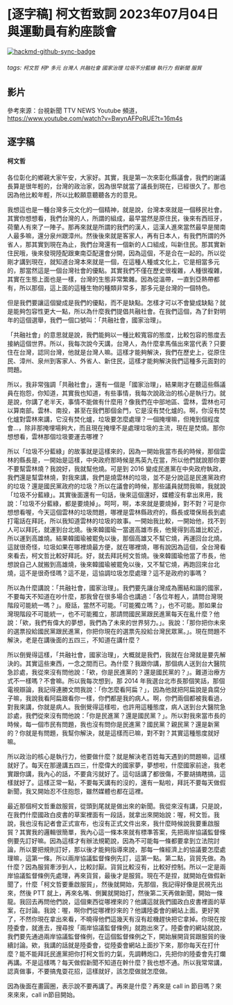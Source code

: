 # [逐字稿] 柯文哲致詞 2023年07月04日 與運動員有約座談會

[![hackmd-github-sync-badge](https://hackmd.io/um2_kKKzRSm29rT6QM31WQ/badge)](https://hackmd.io/um2_kKKzRSm29rT6QM31WQ)


###### tags: `柯文哲` `柯P` `多元` `台灣人` `共融社會` `國家治理` `垃圾不分藍綠` `執行力` `假新聞` `服貿`


## 影片

參考來源：台視新聞 TTV NEWS Youtube 頻道， https://www.youtube.com/watch?v=BwynAFPoRUE?t=16m4s


## 逐字稿

#### 柯文哲

各位彰化的鄉親大家午安，大家好。其實，我是第一次來彰化縣議會，我們的謝議長算是很年輕的，台灣的政治家，因為很早就當了議長到現在，已經很久了。那也因為他比較年輕，所以比較願意聽聽各方的意見。

我想這也是一種台灣多元文化的一個精神，就是說，台灣本來就是一個移民社會。其實你想想看，我們台灣的人，所謂的組成，最早當然是原住民，後來有西班牙，荷蘭人有來了一陣子。那再來就是所謂的我們的漢人，這漢人進來當然最早是閩南人最多嘛，還分泉州跟漳州。然後後來就是客家人，再有日本人，有我們所謂的外省人，那其實到現在為止，我們台灣還有一個新的人口組成，叫新住民。那其實新住民哦，後來發現陸配跟東南亞配還會分開，因為這個，不是合在一起的。所以從剛才講到現在，就知道台灣本來就是一個，在這種人種或文化上，它是相當多元的，那當然這是一個台灣社會的優點。其實我們不僅在歷史很複雜，人種很複雜，其實在生態上面也是一樣，台灣的生態非常繁雜。因為從溫帶，一直到亞熱帶都有，所以那個，這上面的這種生物的種類非常多，那多元是台灣的一個特色。

但是我們要讓這個變成是我們的優點，而不是缺點。怎樣才可以不會變成缺點？就是能夠包容性更大一點，所以為什麼我們提倡共融社會。在我們這個，為了針對明年的這個選舉，我們一個口號叫：「共融社會，國家治理」。

「共融社會」的意思就是說，我們能夠以一種比較寬容的態度，比較包容的態度去接納這個世界。所以，我每次說今天講，台灣人，為什麼拿馬偕出來當代表？只要住在台灣，認同台灣，他就是台灣人嘛。這樣才能夠解決，我們在歷史上，從原住民、漳州、泉州到客家人、外省人、新住民，這樣才能夠解決我們這種多元面對的問題。

所以，我非常強調「共融社會」，還有一個是「國家治理」，結果剛才在聽這些縣議員在抱怨，你知道，其實我也知道，有些事情，我每次說政治的核心是執行力。就是說，你講了老半天，事情不能做有什麼用？像我們在中部地區、雲林，雲林也可以算南部。雲林、南投，甚至在我們那個金門，它是沒有焚化爐的。啊，你沒有焚化爐對雲林來講，它沒有焚化爐，垃圾要怎麼處理？一個掩埋嘛，但掩到個程度會...，除非那掩埋場夠大，而且現在掩埋不是處理垃圾的主流，現在是焚燒。那你想想看，雲林那個垃圾要運去哪裡？

所以「垃圾不分藍綠」的故事就是這樣來的，因為一開始我當市長的時候，那個雲林的縣長是，一開始是這樣，中央政府那時候是馬英九在當，所以他們就說那你要不要幫雲林燒？我說好，我就幫他燒。可是到 2016 變成民進黨在中央政府執政，我們還是幫雲林燒，對我來講，我們是燒雲林的垃圾，並不是分說這是民進黨政府的垃圾？還是國民黨政府的垃圾？所以在議會的時候，那些議員就問我嘛，我就說「垃圾不分藍綠」。其實後面還有一句話，後來這個還好，媒體沒有拿出來用，我說：「垃圾不分藍綠，都是要燒掉」。呵呵，啊，本來就是要燒掉，對不對？可是你想想看喔，今天這個雲林的垃圾問題，哪裡是雲林縣政府的，縣長或環保局長到處打電話在拜託，所以我知道雲林的垃圾的故事。一開始我比較，一開始他，找不到人可以拜託，就運到台北燒。後來韓國瑜一當選高雄市長，他覺得到高雄比較近，所以運到高雄燒。結果韓國瑜被罷免以後，那個高雄又不幫它燒，再運回台北燒。這就很奇怪，垃圾如果在哪裡燒最方便，就在哪裡燒，哪有說因為這個，全台灣看來看去，柯文哲比較好拜託。好，就去拜託柯文哲燒。後來韓國瑜他當了市長，他想說自己人就搬到高雄燒，後來韓國瑜被罷免以後，又不幫它燒，再跑回來台北燒，這不是很奇怪嗎？這不是，這協調垃圾怎麼處理？這不是政府的事嗎？

所以為什麼講說：「共融社會，國家治理」。我們要先讓台灣成為團結和諧的國家，不要每天不知道在吵什麼，那我曾在很多場合也講過：「各位年輕人，請問台灣現階段可能統一嗎？」。廢話，當然不可能。「可能獨立嗎？」，也不可能。那如果台灣現階段不可能統一，也不可能獨立，那請問國民黨跟民進黨每天在亂什麼？他說：「欸，我們有偉大的夢想，我們為了未來的世界努力。」。我說：「那你把你未來的選票投給國民黨跟民進黨，你把你現在的選票先投給台灣民眾黨。」。現在問題不解決，老是在講後面的五四三，不知道在講什麼？

所以倒覺得這樣，「共融社會，國家治理」，大概就是我們，我就在台灣就是要先解決的。其實這些東西，一念之間而已。為什麼？我跟你講，那個病人送到台大醫院急診處，我從來沒有問他說：「欸，你是民進黨的？還是國民黨的？」。難道治療方式不一樣嗎？不會嘛。所以我每次想到，那 2014 年我選台北市長那個笑話，那個電視辯論，我記得連勝文問我說：「你怎麼看阿扁？」，因為他就把阿扁說是貪腐分子嘛，我說我看阿扁跟看你一樣，你們都是我的病人。啊，你們兩個都被我看過，對我來講，你就是病人。我倒覺得這樣啦，也許用這種態度，病人送到台大醫院急診處，我們從來沒有問他說：「你是民進黨？還是國民黨？」。所以對我來當市長的時候，每一個市民有問題，我也沒有問你是民進黨？國民黨？親民黨？還是新黨的？你就是有問題，我幫你解決，就是這樣而已嘛，對不對？其實這種態度就好嘛。

所以政治的核心是執行力，他要做什麼？就是解決老百姓每天遇到的問題嘛，這樣就好了。每天在那邊講五四三，什麼偉大的國家夢，夢想啦，什麼國家前途，我老實跟你講，我內心的話，不要貪污就好了。這句話講了都很傷，不要胡搞瞎搞，這樣就好了。這樣正常一點，不要每天講有的沒的，還有一點啦，拜託不要每天做假新聞，我又開始忍不住抱怨，雖然媒體也都在這裡。

最近那個柯文哲重啟服貿，從頭到尾就是做出來的新聞。我從來沒有講，只是說，在我們什麼國政白皮書的草案裡面有一段話，就拿出來開始說：喔，柯文哲。我說，我也沒有記者會正式宣布，也沒有正式文件出來，我什麼時候說我要重啟服貿？其實我的邏輯很簡單，我內心這一條本來就有標準答案，先把兩岸協議監督條例要先訂好嘛。因為這樣才有辦法規範說，因為不可能每一條都要拿到立法院討論，所以要把規則訂好，那以後才能夠指導來說，那每一條經濟上的協議要怎麼處理嘛，這第一條。所以兩岸協議監督條例先訂，這第一點。第二點，貨貿先做。為什麼？因為服貿牽涉到人，比較討厭。貨貿比較沒有，比較好控制。所以一定是兩岸協議監督條例先處理，再來貨貿，最後才是服貿。現在不是捏，就開始在做假新聞了，什麼「柯文哲要重啟服貿」，然後就開始，先那個，我記得好像是民視先出來，然後 PTT 就上，再來名嘴、側翼就開始打，然後第二天再做新聞，開始一條龍。我回去再問他們說，這個東西從哪裡來的？他講這就我們國政白皮書裡面的草案，在討論。我說：喔，啊你們從哪裡抄來的？他講陸委會的網站上面。更好笑了，不然你現在拿出來看，不曉得他們這幾天有沒有趁機趕快把它拿掉。你現在按陸委會，就進去，搜尋按「兩岸協議監督條例」就跑出來了。陸委會的網站就說，我們要先通過兩岸協議監督條例，在這個監督條例之下，開始展開貨貿跟服貿的後續討論。欸，我講的話就是陸委會，從陸委會網站上面抄下來，那你每天在打什麼？能不能拜託民進黨把你打柯文哲的力氣，先調轉炮口，先把你的陸委會先打爛再講。不是這樣嗎？每天做假新聞不知道在幹什麼？我也想不通。所以我常常講，認真做事，不要搞鬼耍花招，這樣就好，該怎麼做就怎麼做。

因為後面在畫圓圈，表示說不要再講了。再來是什麼？再來是 call in 節目嗎？來來來來，call in節目開始。